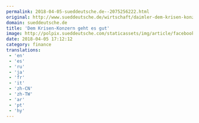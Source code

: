 ```yaml
---
permalink: 2018-04-05-sueddeutsche.de--2075256222.html
original: http://www.sueddeutsche.de/wirtschaft/daimler-dem-krisen-konzern-geht-es-gut-1.3932487
domain: sueddeutsche.de
title: 'Dem Krisen-Konzern geht es gut'
image: http://polpix.sueddeutsche.com/staticassets/img/article/facebook-default.140428.jpg
date: 2018-04-05 17:12:12
category: finance
translations: 
 - 'en'
 - 'es'
 - 'ru'
 - 'ja'
 - 'fr'
 - 'it'
 - 'zh-CN'
 - 'zh-TW'
 - 'ar'
 - 'pt'
 - 'hy'
---
```


